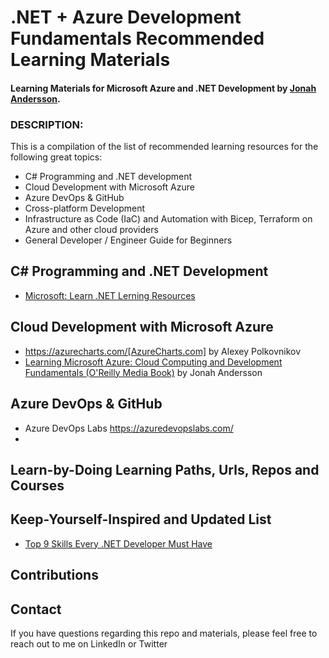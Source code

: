 # .NET + Azure Development Fundamentals Recommended Learning Materials

#### Learning Materials for Microsoft Azure and .NET Development by [Jonah Andersson](https://www.linkedin.com/in/jonahandersson).


### DESCRIPTION: 

This is a compilation of the list of recommended learning resources for the following great topics:

- C# Programming and .NET development
- Cloud Development with Microsoft Azure
- Azure DevOps & GitHub 
- Cross-platform Development 
- Infrastructure as Code (IaC) and Automation with Bicep, Terraform on Azure and other cloud providers
- General Developer / Engineer Guide for Beginners 


## C# Programming and .NET Development  

- [Microsoft: Learn .NET Lerning Resources](https://dotnet.microsoft.com/en-us/learn?WT.mc_id=DT-MVP-5004251) 

## Cloud Development with Microsoft Azure


- https://azurecharts.com/[AzureCharts.com] by Alexey Polkovnikov 
- [Learning Microsoft Azure: Cloud Computing and Development Fundamentals (O'Reilly Media Book)](https://learning.oreilly.com/library/view/learning-microsoft-azure/9781098113315/ "Learning Microsoft Azure: Cloud Computing and Development Fundamentals (O'Reilly Media Book) by Jonah Andersson ") by Jonah Andersson


## Azure DevOps & GitHub

- Azure DevOps Labs https://azuredevopslabs.com/ 
- 

## Learn-by-Doing Learning Paths, Urls, Repos and Courses



## Keep-Yourself-Inspired and Updated List 

- [Top 9 Skills Every .NET Developer Must Have](https://www.dotnetnakama.com/blog/top-9-skills-every-dotnet-developer-must-have/)


## Contributions  




## Contact 

If you have questions regarding this repo and materials, please feel free to reach out to me on LinkedIn or Twitter
